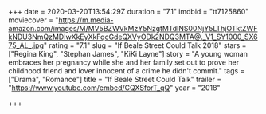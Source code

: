 +++
date = 2020-03-20T13:54:29Z
duration = "7.1"
imdbid = "tt7125860"
moviecover = "https://m.media-amazon.com/images/M/MV5BZWVkMzY5NzgtMTdlNS00NjY5LThjOTktZWFkNDU3NmQzMDIwXkEyXkFqcGdeQXVyODk2NDQ3MTA@._V1_SY1000_SX675_AL_.jpg"
rating = "7.1"
slug = "If Beale Street Could Talk 2018"
stars = ["Regina King", "Stephan James", "KiKi Layne"]
story = "A young woman embraces her pregnancy while she and her family set out to prove her childhood friend and lover innocent of a crime he didn't commit."
tags = ["Drama", "Romance"]
title = "If Beale Street Could Talk"
trailer = "https://www.youtube.com/embed/CQXSforT_qQ"
year = "2018"

+++

